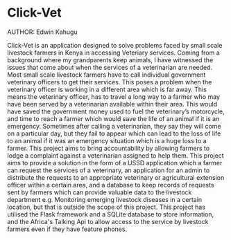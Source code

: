 # Click-Vet
AUTHOR: Edwin Kahugu

Click-Vet is an application designed to solve problems faced by small scale livestock farmers in Kenya in accessing Veteriary services. Coming from a background where my grandparents keep animals, I have witnessed the issues that come about when the services of a veterinarian are needed.
Most small scale livestock farmers have to call individual government veterinary officers to get their services. This poses a problem when the veterinary officer is working in a different area which is far away. This means the veterinary officer, has to travel a long way to a farmer who may have been served by a veterinarian available within their area. This would have saved the government money used to fuel the veterinary’s motorcycle, and time to reach a farmer which would save the life of an animal if it is an emergency.
Sometimes after calling a veterinarian, they say they will come on a particular day, but they fail to appear which can lead to the loss of life to an animal if it was an emergency situation which is a huge loss to a farmer. This project aims to bring accountability by allowing farmers to lodge a complaint against a veterinarian assigned to help them.
This project aims to provide a solution in the form of a USSD application which a farmer can request the services of a veterinary, an application for an admin to distribute the requests to an appropriate veterinary or agricultural extension officer within a certain area, and a database to keep records of requests sent by farmers which can provide valuable data to the livestock department e.g. Monitoring emerging livestock diseases in a certain location, but that is outside the scope of this project.
This project has utilised the Flask framework and a SQLite database to store information, and the Africa's Talking Api to allow access to the service by livestock farmers even if they have feature phones.
